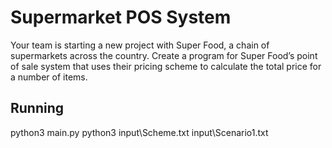 # Supermarket POS System
Your team is starting a new project with Super Food, a chain of supermarkets across the 
country. Create a program for Super Food’s point of sale system that uses their pricing 
scheme to calculate the total price for a number of items. 

## Running
python3 main.py
python3 input\Scheme.txt input\Scenario1.txt
